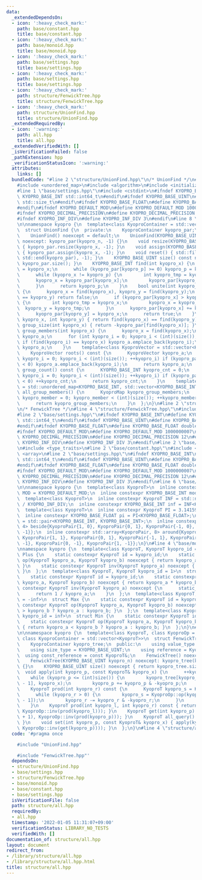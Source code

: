 ```yaml
---
data:
  _extendedDependsOn:
  - icon: ':heavy_check_mark:'
    path: base/constant.hpp
    title: base/constant.hpp
  - icon: ':heavy_check_mark:'
    path: base/monoid.hpp
    title: base/monoid.hpp
  - icon: ':heavy_check_mark:'
    path: base/settings.hpp
    title: base/settings.hpp
  - icon: ':heavy_check_mark:'
    path: base/settings.hpp
    title: base/settings.hpp
  - icon: ':heavy_check_mark:'
    path: structure/FenwickTree.hpp
    title: structure/FenwickTree.hpp
  - icon: ':heavy_check_mark:'
    path: structure/UnionFind.hpp
    title: structure/UnionFind.hpp
  _extendedRequiredBy:
  - icon: ':warning:'
    path: all.hpp
    title: all.hpp
  _extendedVerifiedWith: []
  _isVerificationFailed: false
  _pathExtension: hpp
  _verificationStatusIcon: ':warning:'
  attributes:
    links: []
  bundledCode: "#line 2 \"structure/UnionFind.hpp\"\n/* UnionFind */\n#include <vector>\n\
    #include <unordered_map>\n#include <algorithm>\n#include <initializer_list>\n\
    #line 1 \"base/settings.hpp\"\n#include <cstdint>\n#ifndef KYOPRO_BASE_INT\n#define\
    \ KYOPRO_BASE_INT std::int64_t\n#endif\n#ifndef KYOPRO_BASE_UINT\n#define KYOPRO_BASE_UINT\
    \ std::size_t\n#endif\n#ifndef KYOPRO_BASE_FLOAT\n#define KYOPRO_BASE_FLOAT double\n\
    #endif\n#ifndef KYOPRO_DEFAULT_MOD\n#define KYOPRO_DEFAULT_MOD 1000000007\n#endif\n\
    #ifndef KYOPRO_DECIMAL_PRECISION\n#define KYOPRO_DECIMAL_PRECISION 12\n#endif\n\
    #ifndef KYOPRO_INF_DIV\n#define KYOPRO_INF_DIV 3\n#endif\n#line 8 \"structure/UnionFind.hpp\"\
    \n\nnamespace kyopro {\n  template<class KyoproContainer = std::vector<int>>\n\
    \  struct UnionFind {\n  private:\n    KyoproContainer kyopro_par;\n  public:\n\
    \    UnionFind() noexcept = default;\n    UnionFind(KYOPRO_BASE_UINT kyopro_n)\
    \ noexcept: kyopro_par(kyopro_n, -1) {}\n    void resize(KYOPRO_BASE_UINT kyopro_x)\
    \ { kyopro_par.resize(kyopro_x, -1); }\n    void assign(KYOPRO_BASE_UINT kyopro_x)\
    \ { kyopro_par.assign(kyopro_x, -1); }\n    void reset() { std::fill(std::begin(kyopro_par),\
    \ std::end(kyopro_par), -1); }\n    KYOPRO_BASE_UINT size() const noexcept { return\
    \ kyopro_par.size(); }\n    KYOPRO_BASE_INT find(int kyopro_x) {\n      int kyopro_p\
    \ = kyopro_x;\n      while (kyopro_par[kyopro_p] >= 0) kyopro_p = kyopro_par[kyopro_p];\n\
    \      while (kyopro_x != kyopro_p) {\n        int kyopro_tmp = kyopro_x;\n  \
    \      kyopro_x = kyopro_par[kyopro_x];\n        kyopro_par[kyopro_tmp] = kyopro_p;\n\
    \      }\n      return kyopro_p;\n    }\n    bool unite(int kyopro_x, int kyopro_y)\
    \ {\n      kyopro_x = find(kyopro_x), kyopro_y = find(kyopro_y);\n      if (kyopro_x\
    \ == kyopro_y) return false;\n      if (kyopro_par[kyopro_x] > kyopro_par[kyopro_y])\
    \ {\n        int kyopro_tmp = kyopro_x;\n        kyopro_x = kyopro_y;\n      \
    \  kyopro_y = kyopro_tmp;\n      }\n      kyopro_par[kyopro_x] += kyopro_par[kyopro_y];\n\
    \      kyopro_par[kyopro_y] = kyopro_x;\n      return true;\n    }\n    bool same(int\
    \ kyopro_x, int kyopro_y) { return find(kyopro_x) == find(kyopro_y); }\n    KYOPRO_BASE_INT\
    \ group_size(int kyopro_x) { return -kyopro_par[find(kyopro_x)]; }\n    KyoproContainer\
    \ group_members(int kyopro_x) {\n      kyopro_x = find(kyopro_x);\n      KyoproContainer\
    \ kyopro_a;\n      for (int kyopro_i = 0; kyopro_i < (int)(size()); ++kyopro_i)\
    \ if (find(kyopro_i) == kyopro_x) kyopro_a.emplace_back(kyopro_i);\n      return\
    \ kyopro_a;\n    }\n    template<class KyoproVector = std::vector<KYOPRO_BASE_INT>>\n\
    \    KyoproVector roots() const {\n      KyoproVector kyopro_a;\n      for (int\
    \ kyopro_i = 0; kyopro_i < (int)(size()); ++kyopro_i) if (kyopro_par[kyopro_i]\
    \ < 0) kyopro_a.emplace_back(kyopro_i);\n      return kyopro_a;\n    }\n    KYOPRO_BASE_INT\
    \ group_count() const {\n      KYOPRO_BASE_INT kyopro_cnt = 0;\n      for (int\
    \ kyopro_i = 0; kyopro_i < (int)(size()); ++kyopro_i) if (kyopro_par[kyopro_i]\
    \ < 0) ++kyopro_cnt;\n      return kyopro_cnt;\n    }\n    template<class KyoproMap\
    \ = std::unordered_map<KYOPRO_BASE_INT, std::vector<KYOPRO_BASE_INT>>>\n    KyoproMap\
    \ all_group_members() {\n      KyoproMap kyopro_group_members;\n      for (int\
    \ kyopro_member = 0; kyopro_member < (int)(size()); ++kyopro_member) kyopro_group_members[find(kyopro_member)].emplace_back(kyopro_member);\n\
    \      return kyopro_group_members;\n    }\n  };\n}\n#line 2 \"structure/FenwickTree.hpp\"\
    \n/* FenwickTree */\n#line 4 \"structure/FenwickTree.hpp\"\n#include <utility>\n\
    #line 2 \"base/settings.hpp\"\n#ifndef KYOPRO_BASE_INT\n#define KYOPRO_BASE_INT\
    \ std::int64_t\n#endif\n#ifndef KYOPRO_BASE_UINT\n#define KYOPRO_BASE_UINT std::size_t\n\
    #endif\n#ifndef KYOPRO_BASE_FLOAT\n#define KYOPRO_BASE_FLOAT double\n#endif\n\
    #ifndef KYOPRO_DEFAULT_MOD\n#define KYOPRO_DEFAULT_MOD 1000000007\n#endif\n#ifndef\
    \ KYOPRO_DECIMAL_PRECISION\n#define KYOPRO_DECIMAL_PRECISION 12\n#endif\n#ifndef\
    \ KYOPRO_INF_DIV\n#define KYOPRO_INF_DIV 3\n#endif\n#line 2 \"base/monoid.hpp\"\
    \n#include <type_traits>\n#line 2 \"base/constant.hpp\"\n#include <limits>\n#include\
    \ <array>\n#line 2 \"base/settings.hpp\"\n#ifndef KYOPRO_BASE_INT\n#define KYOPRO_BASE_INT\
    \ std::int64_t\n#endif\n#ifndef KYOPRO_BASE_UINT\n#define KYOPRO_BASE_UINT std::size_t\n\
    #endif\n#ifndef KYOPRO_BASE_FLOAT\n#define KYOPRO_BASE_FLOAT double\n#endif\n\
    #ifndef KYOPRO_DEFAULT_MOD\n#define KYOPRO_DEFAULT_MOD 1000000007\n#endif\n#ifndef\
    \ KYOPRO_DECIMAL_PRECISION\n#define KYOPRO_DECIMAL_PRECISION 12\n#endif\n#ifndef\
    \ KYOPRO_INF_DIV\n#define KYOPRO_INF_DIV 3\n#endif\n#line 6 \"base/constant.hpp\"\
    \n\nnamespace kyopro {\n  template<class KyoproT>\n  inline constexpr KyoproT\
    \ MOD = KYOPRO_DEFAULT_MOD;\n  inline constexpr KYOPRO_BASE_INT mod = MOD<KYOPRO_BASE_INT>;\n\
    \  template<class KyoproT>\n  inline constexpr KyoproT INF = std::numeric_limits<KyoproT>::max()\
    \ / KYOPRO_INF_DIV;\n  inline constexpr KYOPRO_BASE_INT inf = INF<KYOPRO_BASE_INT>;\n\
    \  template<class KyoproT>\n  inline constexpr KyoproT PI = 3.14159265358979323846;\n\
    \  inline constexpr KYOPRO_BASE_FLOAT pi = PI<KYOPRO_BASE_FLOAT>;\n  using KyoproPair\
    \ = std::pair<KYOPRO_BASE_INT, KYOPRO_BASE_INT>;\n  inline constexpr std::array<KyoproPair,\
    \ 4> beside{KyoproPair{1, 0}, KyoproPair{0, 1}, KyoproPair{-1, 0}, KyoproPair{0,\
    \ -1}};\n  inline constexpr std::array<KyoproPair, 8> around{KyoproPair{1, 0},\
    \ KyoproPair{1, 1}, KyoproPair{0, 1}, KyoproPair{-1, 1}, KyoproPair{-1, 0}, KyoproPair{-1,\
    \ -1}, KyoproPair{0, -1}, KyoproPair{1, -1}};\n}\n#line 4 \"base/monoid.hpp\"\n\
    \nnamespace kyopro {\n  template<class KyoproT, KyoproT kyopro_id = 0>\n  struct\
    \ Plus {\n    static constexpr KyoproT id = kyopro_id;\n    static constexpr KyoproT\
    \ op(KyoproT kyopro_a, KyoproT kyopro_b) noexcept { return kyopro_a + kyopro_b;\
    \ }\n    static constexpr KyoproT inv(KyoproT kyopro_a) noexcept { return -kyopro_a;\
    \ }\n  };\n  template<class KyoproT, KyoproT kyopro_id = 1>\n  struct Mul {\n\
    \    static constexpr KyoproT id = kyopro_id;\n    static constexpr KyoproT op(KyoproT\
    \ kyopro_a, KyoproT kyopro_b) noexcept { return kyopro_a * kyopro_b; }\n    static\
    \ constexpr KyoproT inv(KyoproT kyopro_a) noexcept {\n      static_assert(!std::is_integral_v<KyoproT>);\n\
    \      return 1 / kyopro_a;\n    }\n  };\n  template<class KyoproT, KyoproT kyopro_id\
    \ = -inf>\n  struct Max {\n    static constexpr KyoproT id = kyopro_id;\n    static\
    \ constexpr KyoproT op(KyoproT kyopro_a, KyoproT kyopro_b) noexcept { return kyopro_a\
    \ > kyopro_b ? kyopro_a : kyopro_b; }\n  };\n  template<class KyoproT, KyoproT\
    \ kyopro_id = inf>\n  struct Min {\n    static constexpr KyoproT id = kyopro_id;\n\
    \    static constexpr KyoproT op(KyoproT kyopro_a, KyoproT kyopro_b) noexcept\
    \ { return kyopro_a < kyopro_b ? kyopro_a : kyopro_b; }\n  };\n}\n#line 7 \"structure/FenwickTree.hpp\"\
    \n\nnamespace kyopro {\n  template<class KyoproT, class KyoproOp = Plus<KyoproT>,\
    \ class KyoproContainer = std::vector<KyoproT>>\n  struct FenwickTree {\n  private:\n\
    \    KyoproContainer kyopro_tree;\n  public:\n    using value_type = KyoproT;\n\
    \    using size_type = KYOPRO_BASE_UINT;\n    using reference = KyoproT&;\n  \
    \  using const_reference = const KyoproT&;\n    FenwickTree() noexcept = default;\n\
    \    FenwickTree(KYOPRO_BASE_UINT kyopro_n) noexcept: kyopro_tree(kyopro_n, KyoproOp::id)\
    \ {}\n    KYOPRO_BASE_UINT size() noexcept { return kyopro_tree.size(); }\n  \
    \  void apply(int kyopro_p, const KyoproT& kyopro_x) {\n      ++kyopro_p;\n  \
    \    while (kyopro_p <= (int)size()) {\n        kyopro_tree[kyopro_p - 1] = KyoproOp::op(kyopro_tree[kyopro_p\
    \ - 1], kyopro_x);\n        kyopro_p += kyopro_p & -kyopro_p;\n      }\n    }\n\
    \    KyoproT prod(int kyopro_r) const {\n      KyoproT kyopro_s = KyoproOp::id;\n\
    \      while (kyopro_r > 0) {\n        kyopro_s = KyoproOp::op(kyopro_s, kyopro_tree[kyopro_r\
    \ - 1]);\n        kyopro_r -= kyopro_r & -kyopro_r;\n      }\n      return kyopro_s;\n\
    \    }\n    KyoproT prod(int kyopro_l, int kyopro_r) const { return KyoproOp::op(prod(kyopro_r),\
    \ KyoproOp::inv(prod(kyopro_l))); }\n    KyoproT get(int kyopro_p) { return KyoproOp::op(prod(kyopro_p\
    \ + 1), KyoproOp::inv(prod(kyopro_p))); }\n    KyoproT all_query() { return prod(kyopro_tree.size());\
    \ }\n    void set(int kyopro_p, const KyoproT& kyopro_x) { apply(kyopro_p, KyoproOp::op(kyopro_x,\
    \ KyoproOp::inv(get(kyopro_p)))); }\n  };\n}\n#line 4 \"structure/all.hpp\"\n"
  code: '#pragma once

    #include "UnionFind.hpp"

    #include "FenwickTree.hpp"'
  dependsOn:
  - structure/UnionFind.hpp
  - base/settings.hpp
  - structure/FenwickTree.hpp
  - base/monoid.hpp
  - base/constant.hpp
  - base/settings.hpp
  isVerificationFile: false
  path: structure/all.hpp
  requiredBy:
  - all.hpp
  timestamp: '2022-01-05 11:31:07+09:00'
  verificationStatus: LIBRARY_NO_TESTS
  verifiedWith: []
documentation_of: structure/all.hpp
layout: document
redirect_from:
- /library/structure/all.hpp
- /library/structure/all.hpp.html
title: structure/all.hpp
---
```

